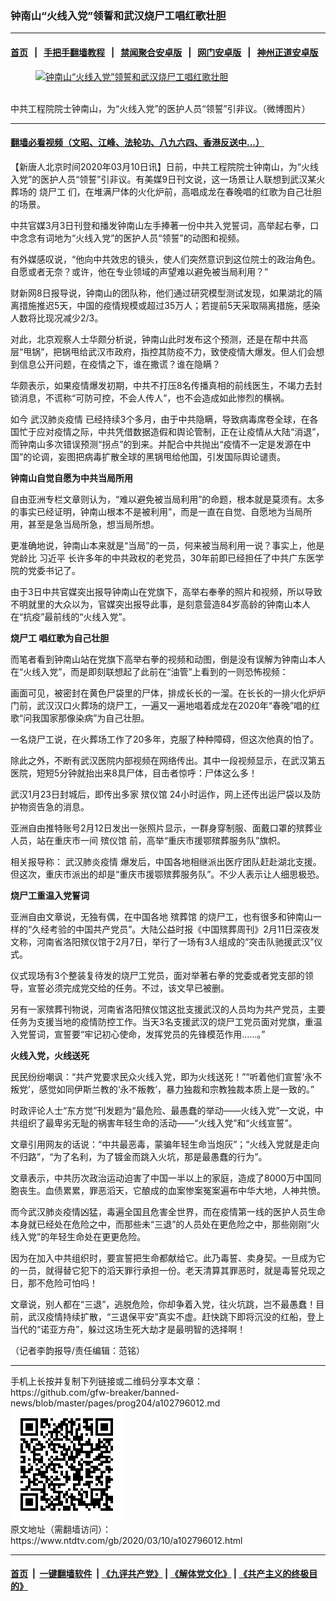 ### 钟南山“火线入党”领誓和武汉烧尸工唱红歌壮胆
------------------------

#### [首页](https://github.com/gfw-breaker/banned-news/blob/master/README.md) &nbsp;&nbsp;|&nbsp;&nbsp; [手把手翻墙教程](https://github.com/gfw-breaker/guides/wiki) &nbsp;&nbsp;|&nbsp;&nbsp; [禁闻聚合安卓版](https://github.com/gfw-breaker/bn-android) &nbsp;&nbsp;|&nbsp;&nbsp; [网门安卓版](https://github.com/oGate2/oGate) &nbsp;&nbsp;|&nbsp;&nbsp; [神州正道安卓版](https://github.com/SzzdOgate/update) 



<div><div class="featured_image">
 <a href="https://i.ntdtv.com/assets/uploads/2020/03/f1ddd38ff9f741879aff8b412d583e4e.jpg" target="_blank">
  <figure>
   <img alt="钟南山“火线入党”领誓和武汉烧尸工唱红歌壮胆" src="https://i.ntdtv.com/assets/uploads/2020/03/f1ddd38ff9f741879aff8b412d583e4e-800x450.jpg"/>
  </figure><br/>
 </a>
 <span class="caption">
  中共工程院院士钟南山，为“火线入党”的医护人员“领誓”引非议。（微博图片）
 </span>
</div>
</div><hr/>

#### [翻墙必看视频（文昭、江峰、法轮功、八九六四、香港反送中...）](https://github.com/gfw-breaker/banned-news/blob/master/pages/link3.md)

<div><div class="post_content" itemprop="articleBody">
 <p>
  【新唐人北京时间2020年03月10日讯】日前，中共工程院院士钟南山，为“火线入党”的医护人员“领誓”引非议。有美媒9日刊文说，这一场景让人联想到武汉某火葬场的
  <ok href="https://www.ntdtv.com/gb/烧尸工.htm">
   烧尸工
  </ok>
  们，在堆满尸体的火化炉前，高唱成龙在春晚唱的红歌为自己壮胆的场景。
 </p>
 <p>
  中共官媒3月3日刊登和播发钟南山左手捧著一份中共入党誓词，高举起右拳，口中念念有词地为“火线入党”的医护人员“领誓”的动图和视频。
 </p>
 <p>
  有外媒感叹说，“他向中共效忠的镜头，使人们突然意识到这位院士的政治角色。自愿或者无奈？或许，他在专业领域的声望难以避免被当局利用？”
 </p>
 <p>
  财新网8日报导说，钟南山的团队称，他们通过研究模型测试发现，如果湖北的隔离措施推迟5天，中国的疫情规模或超过35万人；若提前5天采取隔离措施，感染人数将比现况减少2/3。
 </p>
 <p>
  对此，北京观察人士华颇分析说，钟南山此时发布这个预测，还是在帮中共高层“甩锅”，把锅甩给武汉市政府，指控其防疫不力，致使疫情大爆发。但人们会想到信息公开问题，在疫情之下，谁在撒谎？谁在隐瞒？
 </p>
 <p>
  华颇表示，如果疫情爆发初期，中共不打压8名传播真相的前线医生，不竭力去封锁消息，不谎称“可防可控，不会人传人”，也不会造成如此惨烈的横祸。
 </p>
 <p>
  如今
  <ok href="https://www.ntdtv.com/gb/442749.htm">
   武汉肺炎疫情
  </ok>
  已经持续3个多月，由于中共隐瞒，导致病毒席卷全球，在各国忙于应对疫情之际，中共凭借数据造假和舆论管制，正在让疫情从大陆“消退”，而钟南山多次错误预测“拐点”的到来。并配合中共抛出“疫情不一定是发源在中国”的论调，妄图把病毒扩散全球的黑锅甩给他国，引发国际舆论谴责。
 </p>
 <p>
  <strong>
   钟南山自觉自愿为中共当局所用
  </strong>
 </p>
 <p>
  自由亚洲专栏文章则认为，“难以避免被当局利用”的命题，根本就是莫须有。太多的事实已经证明，钟南山根本不是被利用”，而是一直在自觉、自愿地为当局所用，甚至是急当局所急，想当局所想。
 </p>
 <p>
  更准确地说，钟南山本来就是“当局”的一员，何来被当局利用一说？事实上，他是党龄比
  <ok href="https://www.ntdtv.com/gb/习近平.htm">
   习近平
  </ok>
  长许多年的中共政权的老党员，30年前即已经担任了中共广东医学院的党委书记了。
 </p>
 <p>
  由于3日中共官媒突出报导钟南山在党旗下，高举右奉拳的照片和视频，所以导致不明就里的大众以为，官媒突出报导此事，是刻意营造84岁高龄的钟南山本人在“抗疫”最前线的“火线入党”。
 </p>
 <p>
  <strong>
   <ok href="https://www.ntdtv.com/gb/烧尸工.htm">
    烧尸工
   </ok>
   唱红歌为自己壮胆
  </strong>
 </p>
 <p>
  而笔者看到钟南山站在党旗下高举右拳的视频和动图，倒是没有误解为钟南山本人在“火线入党”，而是即刻联想起了此前在“油管”上看到的一则恐怖视频：
 </p>
 <p>
  画面可见，被密封在黄色尸袋里的尸体，排成长长的一溜。在长长的一排火化炉炉门前，武汉汉口火葬场的烧尸工，一遍又一遍地唱着成龙在2020年“春晚”唱的红歌“问我国家那像染病”为自己壮胆。
 </p>
 <p>
  一名烧尸工说，在火葬场工作了20多年，克服了种种障碍，但这次他真的怕了。
 </p>
 <div class="video_fit_container">
 </div>
 <p>
  除此之外，不断有武汉医院内部视频在网络传出。其中一段视频显示，在武汉第五医院，短短5分钟就抬出来8具尸体，目击者惊呼：尸体这么多！
 </p>
 <p>
  武汉1月23日封城后，即传出多家
  <ok href="https://www.ntdtv.com/gb/殡仪馆.htm">
   殡仪馆
  </ok>
  24小时运作，网上还传出运尸袋以及防护物资告急的消息。
 </p>
 <p>
  亚洲自由推特账号2月12日发出一张照片显示，一群身穿制服、面戴口罩的殡葬业人员，站在重庆市一间
  <ok href="https://www.ntdtv.com/gb/殡仪馆.htm">
   殡仪馆
  </ok>
  前，高举“重庆市援鄂殡葬服务队”旗帜。
 </p>
 <p>
  相关报导称：
  <ok href="https://www.ntdtv.com/gb/442749.htm">
   武汉肺炎疫情
  </ok>
  爆发后，中国各地相继派出医疗团队赶赴湖北支援。但这次，重庆市派出的却是“重庆市援鄂殡葬服务队”。不少人表示让人细思极恐。
 </p>
 <p>
  <strong>
   烧尸工重温入党誓词
  </strong>
 </p>
 <p>
  亚洲自由文章说，无独有偶，在中国各地
  <ok href="https://www.ntdtv.com/gb/殡葬馆.htm">
   殡葬馆
  </ok>
  的烧尸工，也有很多和钟南山一样的“久经考验的中国共产党员”。大陆公益时报《中国殡葬周刊》2月11日深夜发文称，河南省洛阳殡仪馆于2月7日，举行了一场有3人组成的“突击队驰援武汉”仪式。
 </p>
 <p>
  仪式现场有3个整装复待发的烧尸工党员，面对举著右拳的党委或者党支部的领导，宣誓必须完成党交给的任务。不过，该文早已被删。
 </p>
 <p>
  另有一家殡葬刊物说，河南省洛阳殡仪馆这批支援武汉的人员均为共产党员，主要任务为支援当地的疫情防控工作。当天3名支援武汉的烧尸工党员面对党旗，重温入党誓词，宣誓要“牢记初心使命，发挥党员的先锋模范作用……。”
 </p>
 <p>
  <strong>
   火线入党，火线送死
  </strong>
 </p>
 <p>
  民民纷纷嘲讽：“共产党要求民众火线入党，即为火线送死！”“听着他们宣誓‘永不叛党’，感觉如同伊斯兰教的‘永不叛教’，暴力独裁和宗教独裁本质上是一致的。”
 </p>
 <p>
  时政评论人士“东方觉”刊发题为“最危险、最愚蠢的举动——火线入党”一文说，中共组织了最卑劣无耻的祸害年轻生命的活动——“火线入党”和“火线宣誓”。
 </p>
 <p>
  文章引用网友的话说：“中共最恶毒，蒙骗年轻生命当炮灰”；“火线入党就是走向不归路”，“为了名利，为了镀金而跳入火坑，那是最愚蠢的行为”。
 </p>
 <p>
  文章表示，中共历次政治运动迫害了中国一半以上的家庭，造成了8000万中国同胞丧生。血债累累，罪恶滔天，它酿成的血案惨案冤案遍布中华大地，人神共愤。
 </p>
 <p>
  而今武汉肺炎疫情凶猛，毒遍全国且危害全世界，而在疫情第一线的医护人员生命本身就已经处在危险之中，而那些未“三退”的人员处在更危险之中，那些刚刚“火线入党”的年轻生命处在更更危险。
 </p>
 <p>
  因为在加入中共组织时，要宣誓把生命都献给它。此乃毒誓、卖身契。一旦成为它的一员，就得替它犯下的滔天罪行承担一份。老天清算其罪恶时，就是毒誓兑现之日，那不危险可怕吗！
 </p>
 <p>
  文章说，别人都在“三退”，逃脱危险，你却争着入党，往火坑跳，岂不最愚蠢！目前，武汉疫情持续扩散，“三退保平安”真实不虚。赶快跳下即将沉没的红船，登上当代的“诺亚方舟”，躲过这场生死大劫才是最明智的选择啊！
 </p>
 <p>
  （记者李韵报导/责任编辑：范铭）
 </p>
 <div class="single_ad">
 </div>
</div>
</div>
<hr/>
手机上长按并复制下列链接或二维码分享本文章：<br/>
https://github.com/gfw-breaker/banned-news/blob/master/pages/prog204/a102796012.md <br/>
<a href='https://github.com/gfw-breaker/banned-news/blob/master/pages/prog204/a102796012.md'><img src='https://github.com/gfw-breaker/banned-news/blob/master/pages/prog204/a102796012.md.png'/></a> <br/>
原文地址（需翻墙访问）：https://www.ntdtv.com/gb/2020/03/10/a102796012.html


------------------------
#### [首页](https://github.com/gfw-breaker/banned-news/blob/master/README.md) &nbsp;|&nbsp; [一键翻墙软件](https://github.com/gfw-breaker/nogfw/blob/master/README.md) &nbsp;| [《九评共产党》](https://github.com/gfw-breaker/9ping.md/blob/master/README.md#九评之一评共产党是什么) | [《解体党文化》](https://github.com/gfw-breaker/jtdwh.md/blob/master/README.md) | [《共产主义的终极目的》](https://github.com/gfw-breaker/gczydzjmd.md/blob/master/README.md)


<img src='http://gfw-breaker.win/banned-news/pages/prog204/a102796012.md' width='0px' height='0px'/>